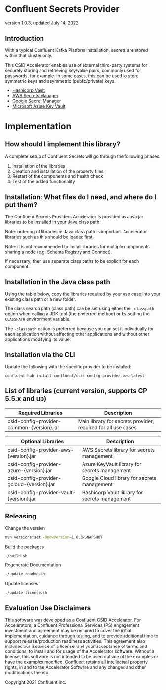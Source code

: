 # Confluent Secrets Provider

version 1.0.3, updated July 14, 2022

## Introduction

With a typical Confluent Kafka Platform installation, secrets are stored within that cluster only.

This CSID Accelerator enables use of external third-party systems for securely storing and retrieving key/value pairs, commonly used for passwords, for example.
In some cases, this can be used to store symmetric keys and asymmetric (public/private) keys.

* [Hashicorp Vault](vault)
* [AWS Secrets Manager](aws)
* [Google Secret Manager](gcloud)
* [Microsoft Azure Key Vault](azure)

# Implementation

## How should I implement this library?

A complete setup of Confluent Secrets will go through the following phases:

1.  Installation of the libraries
2.  Creation and installation of the property files
3.  Restart of the components and health check
4.  Test of the added functionality

## Installation: What files do I need, and where do I put them?

The Confluent Secrets Providers Accelerator is provided as Java jar libraries to be installed in your Java class path.

Note: ordering of libraries in Java class path is important.
Accelerator libraries such as this should be loaded first.

Note: it is not recommended to install libraries for multiple components sharing a node (e.g. Schema Registry and Connect).

If necessary, then use separate class paths to be explicit for each component.

## Installation in the Java class path

Using the table below, copy the libraries required by your use case into your existing class path or a new folder.

The class search path (class path) can be set using either the `-classpath` option when calling a JDK tool (the preferred method) or by setting the `CLASSPATH` environment variable.

The `-classpath` option is preferred because you can set it individually for each application without affecting other applications and without other applications modifying its value.

## Installation via the CLI

Update the following with the specific provider to be installed:

```bash
confluent-hub install confluent/csid-config-provider-aws:latest
```

## List of libraries (current version, supports CP 5.5.x and up)

| Required Libraries | Description
| ---- | ----
| csid-config-provider-common-{version}.jar | Main library for secrets provider, required for all use cases

| Optional Libraries | Description
| ---- | ----
| csid-config-provider-aws-{version}.jar | AWS Secrets library for secrets management
| csid-config-provider-azure-{version}.jar | Azure KeyVault library for secrets management
| csid-config-provider-gcloud-{version}.jar | Google Cloud library for secrets management
| csid-config-provider-vault-{version}.jar | Hashicorp Vault library for secrets management

## Releasing

Change the version
```bash
mvn versions:set -DnewVersion=1.0.3-SNAPSHOT
```

Build the packages
```bash
./build.sh
```

Regenerate Documentation
```bash
./update-readme.sh
```

Update licenses
```bash
./update-license.sh
```

## Evaluation Use Disclaimers

This software was developed as a Confluent CSID Accelerator.
For Accelerators, a Confluent Professional Services (PS) engagement investment and agreement may be required to cover the initial implementation, guidance through testing, and to provide additional time to support release/production readiness activities.
This agreement also includes our issuance of a license, and your acceptance of terms and conditions, to install and for usage of the Accelerator software.
Without a license, this software is not intended to be used outside of the examples or have the examples modified.
Confluent retains all intellectual property rights, in and to the Accelerator Software and any changes and other modifications thereto.

Copyright 2021 Confluent Inc.
